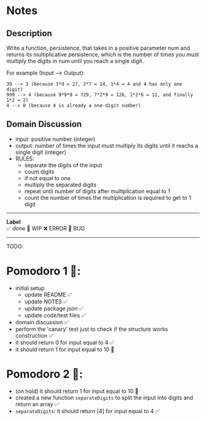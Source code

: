 # Notes

## Description

Write a function, persistence, that takes in a positive parameter num and returns its multiplicative persistence, which is the number of times you must multiply the digits in num until you reach a single digit.

For example (Input --> Output):

```
39 --> 3 (because 3*9 = 27, 2*7 = 14, 1*4 = 4 and 4 has only one digit)
999 --> 4 (because 9*9*9 = 729, 7*2*9 = 126, 1*2*6 = 12, and finally 1*2 = 2)
4 --> 0 (because 4 is already a one-digit number)
```

## Domain Discussion

- input: positive number (integer)
- output: number of times the input must multiply its digits until it reachs a single digit (integer)
- RULES:
    - separate the digits of the input
    - count digits
    - if not equal to one
    - multiply the separated digits
    - repeat until number of digits after multiplication equal to 1
    - count the number of times the multiplication is required to get to 1 digit

---

**Label**  
✅ done 🚧 WIP ❌ ERROR 🐛 BUG 

---

TODO:

# Pomodoro 1 🍅:

- initial setup
    - update README ✅
    - update NOTES ✅
    - update package.json ✅
    - update code/test files ✅
- domain discussion ✅
- perform the 'canary' test just to check if the structure works construction ✅
- it should return 0 for input equal to 4 ✅
- it should return 1 for input equal to 10 🚧

# Pomodoro 2 🍅:
- (on hold) it should return 1 for input equal to 10 🚧
- created a new function `separateDigits` to split the input into digits and return an array ✅
- `separateDigits`: it should return [4] for input equal to 4 ✅